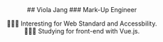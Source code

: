 <center>
## Viola Jang
### Mark-Up Engineer

 💁🏼‍♀️ Interesting for Web Standard and Accessbility.<br>
 💁🏼‍♀️ Studying for front-end with Vue.js.
</center>
